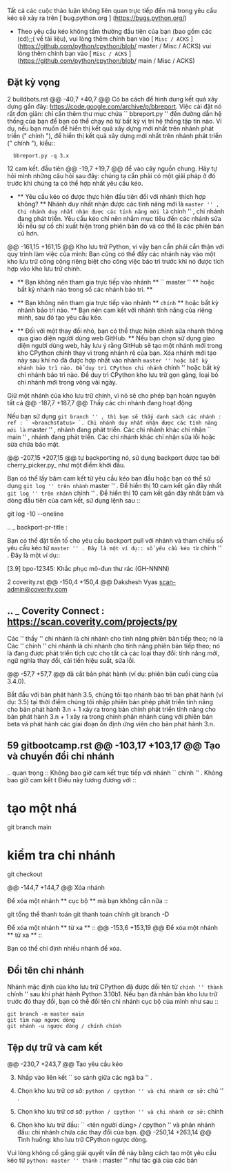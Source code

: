 Tất cả các cuộc thảo luận không liên quan trực tiếp đến mã trong yêu cầu kéo
  sẽ xảy ra trên [ bug.python.org ] (https://bugs.python.org/)
- Theo yêu cầu kéo không tầm thường đầu tiên của bạn (bao gồm các (cd);;( về tài liệu),
  vui lòng thêm chính bạn vào [ `Misc / ACKS` ] (https://github.com/python/cpython/blob/ master / Misc / ACKS)
  vui lòng thêm chính bạn vào [ `Misc / ACKS` ] (https://github.com/python/cpython/blob/ main / Misc / ACKS)


##  Đặt kỳ vọng
  2  buildbots.rst 
@@ -40,7 +40,7 @@ Có ba cách để hình dung kết quả xây dựng gần đây:
  https://code.google.com/archive/p/bbreport. Việc cài đặt nó rất đơn giản: chỉ cần thêm
  thư mục chứa `` bbreport.py '' đến đường dẫn hệ thống của bạn để
  bạn có thể chạy nó từ bất kỳ vị trí hệ thống tập tin nào. Ví dụ, nếu bạn muốn
  để hiển thị kết quả xây dựng mới nhất trên nhánh phát triển (" chính "),
  để hiển thị kết quả xây dựng mới nhất trên nhánh phát triển (" chính "),
  kiểu::

      bbreport.py -q 3.x
  12  cam kết. đầu tiên 
@@ -19,7 +19,7 @@ để vào cây nguồn chung. Hãy tự hỏi mình những câu hỏi sau đây:
   chúng ta cần phải có một giải pháp ở đó trước khi chúng ta có thể hợp nhất yêu cầu kéo.

* ** Yêu cầu kéo có được thực hiện đầu tiên đối với nhánh thích hợp không? ** 
   Nhánh duy nhất nhận được các tính năng mới là `` master '' , 
   Chi nhánh duy nhất nhận được các tính năng mới là `` chính '' ,
   chi nhánh đang phát triển. Yêu cầu kéo chỉ nên nhắm mục tiêu đến các nhánh sửa lỗi
   nếu sự cố chỉ xuất hiện trong phiên bản đó và có thể là các phiên bản cũ hơn.

@@ -161,15 +161,15 @@ Kho lưu trữ Python, vì vậy bạn cần phải cẩn thận với quy trình làm việc của mình:
  Bạn cũng có thể đẩy các nhánh này vào một kho lưu trữ công cộng riêng biệt
  cho công việc bảo trì trước khi nó được tích hợp vào kho lưu trữ chính.

* ** Bạn không nên tham gia trực tiếp vào nhánh **  `` master ''  ** hoặc bất kỳ nhánh nào trong số các nhánh bảo trì. **
* ** Bạn không nên tham gia trực tiếp vào nhánh **  `` chính ``  ** hoặc bất kỳ nhánh bảo trì nào. **
  Bạn nên cam kết với nhánh tính năng của riêng mình, sau đó tạo 
  yêu cầu kéo.

* ** Đối với một thay đổi nhỏ, bạn có thể thực hiện chỉnh sửa nhanh thông qua giao diện người dùng web GitHub. **
  Nếu bạn chọn sử dụng giao diện người dùng web, hãy lưu ý rằng GitHub sẽ
  tạo một nhánh mới trong kho CPython chính thay vì trong nhánh rẽ của bạn.
  Xóa nhánh mới tạo này sau khi nó đã được hợp nhất vào
  nhánh `` master '' hoặc bất kỳ nhánh bảo trì nào. Để duy trì CPython
  chi nhánh `` chính '' hoặc bất kỳ chi nhánh bảo trì nào. Để duy trì CPython
  kho lưu trữ gọn gàng, loại bỏ chi nhánh mới trong vòng vài ngày.

Giữ một nhánh của kho lưu trữ chính, vì nó sẽ cho phép bạn hoàn nguyên tất cả
@@ -187,7 +187,7 @@ Thấy các chi nhánh đang hoạt động

Nếu bạn sử dụng `` git branch '' , thì bạn sẽ thấy danh sách các nhánh : ref : `
<branchstatus> `. Chi nhánh duy nhất nhận được các tính năng mới là
`` master '' , nhánh đang phát triển. Các chi nhánh khác chỉ nhận
`` main '' , nhánh đang phát triển. Các chi nhánh khác chỉ nhận
sửa lỗi hoặc sửa chữa bảo mật.


@@ -207,15 +207,15 @@ tự backporting nó, sử dụng backport được tạo bởi cherry_picker.py_
như một điểm khởi đầu.

Bạn có thể lấy băm cam kết từ yêu cầu kéo ban đầu hoặc bạn có thể sử dụng
`` git log '' trên nhánh `` master '' . Để hiển thị 10 cam kết gần đây nhất
`` git log '' trên nhánh `` chính '' . Để hiển thị 10 cam kết gần đây nhất
băm và dòng đầu tiên của cam kết, sử dụng lệnh sau ::

   git log -10 --oneline

.. _ backport-pr-title :

Bạn có thể đặt tiền tố cho yêu cầu backport pull với nhánh và tham chiếu
số yêu cầu kéo từ `` master '' . Đây là một ví dụ::
số yêu cầu kéo từ `` chính '' . Đây là một ví dụ::

   [3.9] bpo-12345: Khắc phục mô-đun thư rác (GH-NNNN)

  2  coverity.rst 
@@ -150,4 +150,4 @@ Dakshesh Vyas <scan-admin@coverity.com>

.. _ Coverity Connect : https://scan.coverity.com/projects/py
-----------------

Các '' thầy '' chi nhánh là chi nhánh cho tính năng phiên bản tiếp theo; nó là
Các '' chính '' chi nhánh là chi nhánh cho tính năng phiên bản tiếp theo; nó là
đang được phát triển tích cực cho tất cả các loại thay đổi: tính năng mới, ngữ nghĩa
thay đổi, cải tiến hiệu suất, sửa lỗi.

@@ -57,7 +57,7 @@ đã cắt bản phát hành (ví dụ: phiên bản cuối cùng của 3.4.0).

Bắt đầu với bản phát hành 3.5, chúng tôi tạo nhánh bảo trì bản phát hành
(ví dụ: 3.5) tại thời điểm chúng tôi nhập phiên bản phép
phát triển tính năng cho bản phát hành 3.n + 1 xảy ra trong bản chính
phát triển tính năng cho bản phát hành 3.n + 1 xảy ra trong chính
phân nhánh cùng với phiên bản beta và phát hành các giai đoạn ổn định ứng viên
cho bản phát hành 3.n.

  59  gitbootcamp.rst 
@@ -103,17 +103,17 @@ Tạo và chuyển đổi chi nhánh
-------------------------------

.. quan trọng ::
   Không bao giờ cam kết trực tiếp với nhánh `` chính '' .
   Không bao giờ cam kết t
Điều này tương đương với ::

   # tạo một nhá
   git branch <branch-name> main
   # kiểm tra chi nhánh
   git checkout <branch-name>

@@ -144,7 +144,7 @@ Xóa nhánh

Để xóa một nhánh ** cục bộ ** mà bạn không cần nữa ::

   git tổng thể thanh toán
   git thanh toán chính
   git branch -D <branch-name>

Để xóa một nhánh ** từ xa ** ::
@@ -153,6 +153,19 @@ Để xóa một nhánh ** từ xa ** ::

Bạn có thể chỉ định nhiều nhánh để xóa.


Đổi tên chi nhánh
---------------

Nhánh mặc định của kho lưu trữ CPython đã được đổi tên từ `` chính '' thành `` chính ''
sau khi phát hành Python 3.10b1. Nếu bạn đã nhân bản kho lưu trữ trước đó
thay đổi, bạn có thể đổi tên chi nhánh cục bộ của mình như sau ::

    git branch -m master main
    git tìm nạp ngược dòng
    git nhánh -u ngược dòng / chính chính


Tệp dự trữ và cam kết
----------------------------

@@ -230,7 +243,7 @@ Tạo yêu cầu kéo

3. Nhấp vào liên kết `` so sánh giữa các ngã ba '' .

4. Chọn kho lưu trữ cơ sở: `` python / cpython '' và chi nhánh cơ sở: `` chủ '' .
4. Chọn kho lưu trữ cơ sở: `` python / cpython '' và chi nhánh cơ sở: `` chính

5. Chọn kho lưu trữ đầu: `` <tên người dùng> / cpython '' và phân nhánh đầu: chi nhánh
   chứa các thay đổi của bạn.
@@ -250,14 +263,14 @@ Tình huống:
  kho lưu trữ CPython ngược dòng.

Vui lòng không cố gắng giải quyết vấn đề này bằng cách tạo một yêu cầu kéo từ
`` python: master '' thành `` <username>: master '' như tác giả của các bản 
